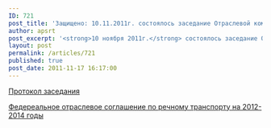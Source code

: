 ```yaml
---
ID: 721
post_title: 'Защищено: 10.11.2011г. состоялось заседание Отраслевой комиссии'
author: apsrt
post_excerpt: '<strong>10 ноября 2011г.</strong> состоялось заседание Отраслевой комиссии по подготовке и заключению Федерального отраслевого  соглашения по речному транспорту, контролю за его выполнением и урегулированию коллективных трудовых споров (конфликтов) в организациях речного транспорта. Протокол заседания и ОТС прилагаются.'
layout: post
permalink: /articles/721
published: true
post_date: 2011-11-17 16:17:00
---
```

[Протокол заседания][1]  
  
[Федереальное отраслевое соглашение по речному транспорту на 2012-2014 годы][2]

 [1]: http://apsrt.ru/docs/Protokol_2_s_izmeneniyami_APSRT.doc
 [2]: http://www.apsrt.ru/docs/Soglreka12-14.doc